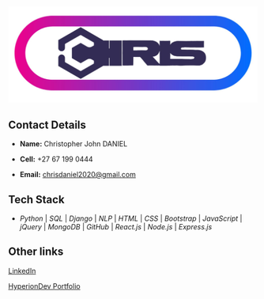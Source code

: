 <div align = "center">
  <img alt="Chris" src="/chris-logo.JPG">
</div>

## Contact Details

* **Name:** Christopher John DANIEL

* **Cell:**	+27 67 199 0444

* **Email:** chrisdaniel2020@gmail.com

## Tech Stack

* _Python_ | _SQL_ | _Django_ | _NLP_ | _HTML_ | _CSS_ | _Bootstrap_ | _JavaScript_ | _jQuery_ | _MongoDB_ | _GitHub_ | _React.js_ | _Node.js_ | _Express.js_

## Other links
[LinkedIn](https://www.linkedin.com/in/chris-daniel-dev/)

[HyperionDev Portfolio](https://www.hyperiondev.com/portfolio/116019/)
